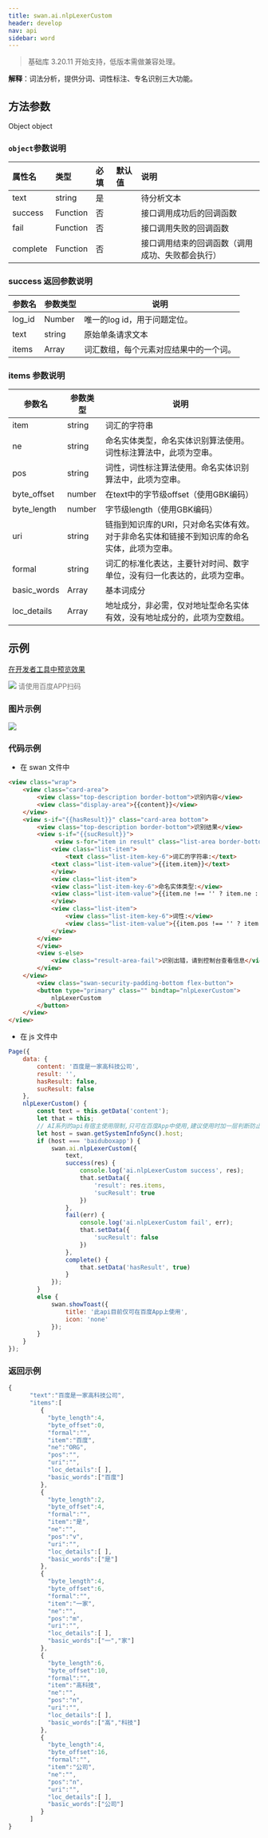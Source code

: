 ```yaml
---
title: swan.ai.nlpLexerCustom
header: develop
nav: api
sidebar: word
---
```



   


>基础库 3.20.11 开始支持，低版本需做兼容处理。

**解释**：词法分析，提供分词、词性标注、专名识别三大功能。

 
## 方法参数

Object object

###  `object`参数说明 

|属性名 |类型  |必填 | 默认值 |说明|
|:---- |:---- |:---- |:----|:----|
|text | string| 是 | | 待分析文本| 
|success | Function | 否 | | 接口调用成功后的回调函数 | 
|fail | Function | 否 | | 接口调用失败的回调函数 | 
|complete|	Function|	否	| |接口调用结束的回调函数（调用成功、失败都会执行）|

###  success 返回参数说明  

|参数名 | 参数类型 | 说明 |  
|---|---|---|
|log_id| Number|唯一的log id，用于问题定位。|
|text | string| 原始单条请求文本| 
|items | Array| 词汇数组，每个元素对应结果中的一个词。| 

###  items 参数说明 

|参数名 | 参数类型 | 说明 |  
|---|---|---|
|item | string| 词汇的字符串| 
|ne | string| 命名实体类型，命名实体识别算法使用。词性标注算法中，此项为空串。| 
|pos | string| 词性，词性标注算法使用。命名实体识别算法中，此项为空串。| 
|byte_offset | number| 在text中的字节级offset（使用GBK编码）| 
|byte_length | number| 字节级length（使用GBK编码）| 
|uri | string| 链指到知识库的URI，只对命名实体有效。对于非命名实体和链接不到知识库的命名实体，此项为空串。| 
|formal | string|词汇的标准化表达，主要针对时间、数字单位，没有归一化表达的，此项为空串。| 
|basic_words | Array| 基本词成分| 
|loc_details | Array| 地址成分，非必需，仅对地址型命名实体有效，没有地址成分的，此项为空数组。| 

## 示例

<a href="swanide://fragment/0836eff5dd3c158d445dea1df539f8f41581337325305" title="在开发者工具中预览效果" target="_self">在开发者工具中预览效果</a>

<div class='scan-code-container'>
    <img src="https://b.bdstatic.com/miniapp/assets/images/doc_demo/fragment_nlpLexerCustom.png" class="demo-qrcode-image" />
    <font color=#777 12px>请使用百度APP扫码</font>
</div>

###  图片示例 

<div class="m-doc-custom-examples">
    <div class="m-doc-custom-examples-correct">
        <img src="https://b.bdstatic.com/miniapp/images/nlpLexerCustom.gif">
    </div>
    <div class="m-doc-custom-examples-correct">
        <img src=" ">
    </div>
    <div class="m-doc-custom-examples-correct">
        <img src=" ">
    </div>     
</div>

###  代码示例 



* 在 swan 文件中

```html
<view class="wrap">
    <view class="card-area">
        <view class="top-description border-bottom">识别内容</view>
        <view class="display-area">{{content}}</view>
    </view>
    <view s-if="{{hasResult}}" class="card-area bottom">
        <view class="top-description border-bottom">识别结果</view>
        <view s-if="{{sucResult}}">
             <view s-for="item in result" class="list-area border-bottom">
            <view class="list-item">
                <text class="list-item-key-6">词汇的字符串:</text>
            <text class="list-item-value">{{item.item}}</text>
            </view>
            <view class="list-item">
            <view class="list-item-key-6">命名实体类型:</view>
            <view class="list-item-value">{{item.ne !== '' ? item.ne : '暂无'}}</view>
            </view>
            <view class="list-item">
                <view class="list-item-key-6">词性:</view>
                <view class="list-item-value">{{item.pos !== '' ? item.pos : '暂无'}}</view>
            </view>
        </view>
        </view>
        <view s-else>
            <view class="result-area-fail">识别出错，请到控制台查看信息</view>
        </view>
    </view>
        <view class="swan-security-padding-bottom flex-button">
        <button type="primary" class="" bindtap="nlpLexerCustom">
            nlpLexerCustom
        </button>
    </view>
</view>
```

* 在 js 文件中

```javascript
Page({
    data: {
        content: '百度是一家高科技公司',
        result: '',
        hasResult: false,
        sucResult: false
    },
    nlpLexerCustom() {
        const text = this.getData('content');
        let that = this;
        // AI系列的api有宿主使用限制,只可在百度App中使用,建议使用时加一层判断防止代码报未知错误
        let host = swan.getSystemInfoSync().host;
        if (host === 'baiduboxapp') {
            swan.ai.nlpLexerCustom({
                text,
                success(res) {
                    console.log('ai.nlpLexerCustom success', res);
                    that.setData({
                        'result': res.items,
                        'sucResult': true
                    })
                },
                fail(err) {
                    console.log('ai.nlpLexerCustom fail', err);
                    that.setData({
                        'sucResult': false
                    })
                },
                complete() {
                    that.setData('hasResult', true)
                }
            });
        }
        else {
            swan.showToast({
                title: '此api目前仅可在百度App上使用',
                icon: 'none'
            });
        }
    }
});
```

### 返回示例 
```js
{
      "text":"百度是一家高科技公司",
      "items":[
         {
           "byte_length":4,
           "byte_offset":0,
           "formal":"",
           "item":"百度",
           "ne":"ORG",
           "pos":"",
           "uri":"",
           "loc_details":[ ],
           "basic_words":["百度"]
         },
         {
           "byte_length":2,
           "byte_offset":4,
           "formal":"",
           "item":"是",
           "ne":"",
           "pos":"v",
           "uri":"",
           "loc_details":[ ],
           "basic_words":["是"]
         },
         {
           "byte_length":4,
           "byte_offset":6,
           "formal":"",
           "item":"一家",
           "ne":"",
           "pos":"m",
           "uri":"",
           "loc_details":[ ],
           "basic_words":["一","家"]
         },
         {
           "byte_length":6,
           "byte_offset":10,
           "formal":"",
           "item":"高科技",
           "ne":"",
           "pos":"n",
           "uri":"",
           "loc_details":[ ],
           "basic_words":["高","科技"]
         },
         {
           "byte_length":4,
           "byte_offset":16,
           "formal":"",
           "item":"公司",
           "ne":"",
           "pos":"n",
           "uri":"",
           "loc_details":[ ],
           "basic_words":["公司"]
         }
      ]
}
```